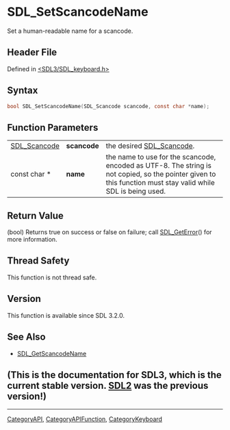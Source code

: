 # SDL_SetScancodeName

Set a human-readable name for a scancode.

## Header File

Defined in [<SDL3/SDL_keyboard.h>](https://github.com/libsdl-org/SDL/blob/main/include/SDL3/SDL_keyboard.h)

## Syntax

```c
bool SDL_SetScancodeName(SDL_Scancode scancode, const char *name);
```

## Function Parameters

|                              |              |                                                                                                                                                              |
| ---------------------------- | ------------ | ------------------------------------------------------------------------------------------------------------------------------------------------------------ |
| [SDL_Scancode](SDL_Scancode) | **scancode** | the desired [SDL_Scancode](SDL_Scancode).                                                                                                                    |
| const char *                 | **name**     | the name to use for the scancode, encoded as UTF-8. The string is not copied, so the pointer given to this function must stay valid while SDL is being used. |

## Return Value

(bool) Returns true on success or false on failure; call
[SDL_GetError](SDL_GetError)() for more information.

## Thread Safety

This function is not thread safe.

## Version

This function is available since SDL 3.2.0.

## See Also

- [SDL_GetScancodeName](SDL_GetScancodeName)


## (This is the documentation for SDL3, which is the current stable version. [SDL2](https://wiki.libsdl.org/SDL2/) was the previous version!)



----
[CategoryAPI](CategoryAPI), [CategoryAPIFunction](CategoryAPIFunction), [CategoryKeyboard](CategoryKeyboard)

